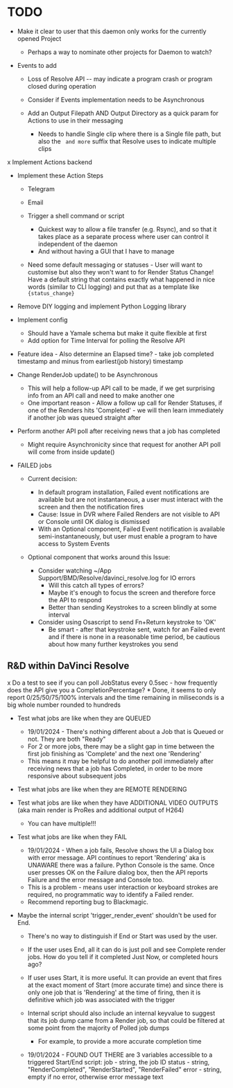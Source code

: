 # TODO

* Make it clear to user that this daemon only works for the currently opened Project
	* Perhaps a way to nominate other projects for Daemon to watch?

* Events to add
	* Loss of Resolve API -- may indicate a program crash or program closed during operation

    * Consider if Events implementation needs to be Asynchronous

    * Add an Output Filepath AND Output Directory as a quick param for Actions to use in their messaging
    	* Needs to handle Single clip where there is a Single file path, but also the ` and more` suffix that Resolve uses to indicate multiple clips


x Implement Actions backend

* Implement these Action Steps
    * Telegram
    * Email
    * Trigger a shell command or script
    	* Quickest way to allow a file transfer (e.g. Rsync), and so that it takes place as a separate process where user can control it independent of the daemon
		* And without having a GUI that I have to manage

    * Need some default messaging or statuses - User will want to customise but also they won't want to for Render Status Change! Have a default string that contains exactly what happened in nice words (similar to CLI logging) and put that as a template like `{status_change}`

* Remove DIY logging and implement Python Logging library

* Implement config
    * Should have a Yamale schema but make it quite flexible at first
    * Add option for Time Interval for polling the Resolve API

* Feature idea - Also determine an Elapsed time? - take job completed timestamp and minus from earliest(job history) timestamp

* Change RenderJob update() to be Asynchronous
	* This will help a follow-up API call to be made, if we get surprising info from an API call and need to make another one
	* One important reason - Allow a follow up call for Render Statuses, if one of the Renders hits 'Completed' - we will then learn immediately if another job was queued straight after

* Perform another API poll after receiving news that a job has completed
    * Might require Asynchronicity since that request for another API poll will come from inside update()

* FAILED jobs
    * Current decision:
    	* In default program installation, Failed event notifications are available but are not instantaneous, a user must interact with the screen and then the notification fires
        * Cause: Issue in DVR where Failed Renders are not visible to API or Console until OK dialog is dismissed
        * With an Optional component, Failed Event notification is available semi-instantaneously, but user must enable a program to have access to System Events

    * Optional component that works around this Issue:
    	* Consider watching ~/App Support/BMD/Resolve/davinci_resolve.log for IO errors
    		* Will this catch all types of errors?
    		* Maybe it's enough to focus the screen and therefore force the API to respond
            * Better than sending Keystrokes to a screen blindly at some interval
    	* Consider using Osascript to send Fn+Return keystroke to 'OK'
        	* Be smart - after that keystroke sent, watch for an Failed event and if there is none in a reasonable time period, be cautious about how many further keystrokes you send 


## R&D within DaVinci Resolve
x Do a test to see if you can poll JobStatus every 0.5sec - how frequently does the API give you a CompletionPercentage?
	* Done, it seems to only report 0/25/50/75/100% intervals and the time remaining in miliseconds is a big whole number rounded to hundreds

* Test what jobs are like when they are QUEUED
	* 19/01/2024 - There's nothing different about a Job that is Queued or not. They are both "Ready"
	* For 2 or more jobs, there may be a slight gap in time between the first job finishing as 'Complete' and the next one 'Rendering'
	* This means it may be helpful to do another poll immediately after receiving news that a job has Completed, in order to be more responsive about subsequent jobs

* Test what jobs are like when they are REMOTE RENDERING

* Test what jobs are like when they have ADDITIONAL VIDEO OUTPUTS (aka main render is ProRes and additional output of H264)
    * You can have multiple!!!

* Test what jobs are like when they FAIL

	* 19/01/2024 - When a job fails, Resolve shows the UI a Dialog box with error message. API continues to report 'Rendering' aka is UNAWARE there was a failure. Python Console is the same. Once user presses OK on the Failure dialog box, then the API reports Failure and the error message and Console too.
	* This is a problem - means user interaction or keyboard strokes are required, no programmatic way to identify a Failed render.
	* Recommend reporting bug to Blackmagic.

* Maybe the internal script 'trigger_render_event' shouldn't be used for End.
	* There's no way to distinguish if End or Start was used by the user.
	* If the user uses End, all it can do is just poll and see Complete render jobs. How do you tell if it completed Just Now, or completed hours ago?
	* If user uses Start, it is more useful. It can provide an event that fires at the exact moment of Start (more accurate time) and since there is only one job that is 'Rendering' at the time of firing, then it is definitive which job was associated with the trigger


	* Internal script should also include an internal keyvalue to suggest that its job dump came from a Render job, so that could be filtered at some point from the majority of Polled job dumps 
		* For example, to provide a more accurate completion time

	* 19/01/2024 - FOUND OUT THERE are 3 variables accessible to a triggered Start/End script:
		job - string, the job ID
		status - string, "RenderCompleted", "RenderStarted", "RenderFailed"
		error - string, empty if no error, otherwise error message text